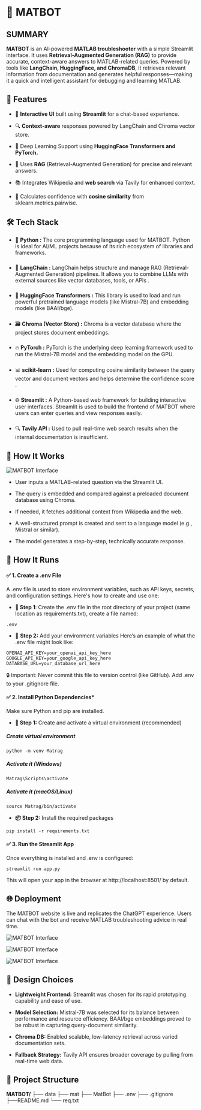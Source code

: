 # 🤖 MATBOT

## SUMMARY 
**MATBOT** is an AI-powered **MATLAB troubleshooter** with a simple Streamlit interface. It uses **Retrieval-Augmented Generation (RAG)** to provide accurate, context-aware answers to MATLAB-related queries. Powered by tools like **LangChain, HuggingFace, and ChromaDB**, it retrieves relevant information from documentation and generates helpful responses—making it a quick and intelligent assistant for debugging and learning MATLAB.



## 🔧 Features
- 💬 **Interactive UI** built using **Streamlit** for a chat-based experience.

- 🔍 **Context-aware** responses powered by LangChain and Chroma vector store.

- 🧠 Deep Learning Support using **HuggingFace Transformers and PyTorch.**

- 🧪 Uses **RAG** (Retrieval-Augmented Generation) for precise and relevant answers.

- 📚 Integrates Wikipedia and **web search** via Tavily for enhanced context.

- 🧮 Calculates confidence with **cosine similarity** from sklearn.metrics.pairwise.

## 🛠️ Tech Stack
- 🐍 **Python :**  The core programming language used for MATBOT. Python is ideal for AI/ML projects because of its rich ecosystem of libraries and frameworks.
#####


- 🧠 **LangChain :**  LangChain helps structure and manage RAG (Retrieval-Augmented Generation) pipelines. It allows you to combine LLMs with external sources like vector databases, tools, or APIs .
#####


- 🤗 **HuggingFace Transformers :** This library is used to load and run powerful pretrained language models (like Mistral-7B) and embedding models (like BAAI/bge). 
#####


- 🗃️ **Chroma (Vector Store) :** Chroma is a vector database where the project stores document embeddings. 
#####


- 🔥 **PyTorch :** PyTorch is the underlying deep learning framework used to run the Mistral-7B model and the embedding model on the GPU.
#####
- 📊 **scikit-learn :** Used for computing cosine similarity between the query vector and document vectors and helps determine the confidence score .
#####


- 🌐 **Streamlit :** A Python-based web framework for building interactive user interfaces. Streamlit is used to build the frontend of MATBOT where users can enter queries and view responses easily.
#####


- 🔍 **Tavily API :** Used to pull real-time web search results when the internal documentation is insufficient. 


## 🚀 How It Works
![MATBOT Interface](MatBot/server/flowchart.png)

- User inputs a MATLAB-related question via the Streamlit UI.

- The query is embedded and compared against a preloaded document database using Chroma.

- If needed, it fetches additional context from Wikipedia and the web.

- A well-structured prompt is created and sent to a language model (e.g., Mistral or similar).

- The model generates a step-by-step, technically accurate response.

## 🚀 How It Runs
#### **✅ 1. Create a .env File**
A .env file is used to store environment variables, such as API keys, secrets, and configuration settings. Here's how to create and use one:

- **🔧 Step 1**: Create the .env file in the root directory of your project (same location as requirements.txt), create a file named:

```
.env
```

- 📄 **Step 2:** Add your environment variables
Here’s an example of what the .env file might look like:

```env
OPENAI_API_KEY=your_openai_api_key_here
GOOGLE_API_KEY=your_google_api_key_here
DATABASE_URL=your_database_url_here
```

🔒 Important: Never commit this file to version control (like GitHub). Add .env to your .gitignore file.

#### **✅ 2. Install Python Dependencies***
Make sure Python and pip are installed.

- **🐍 Step 1:** Create and activate a virtual environment (recommended)

##### Create virtual environment
```
python -m venv Matrag
```

##### Activate it (Windows)
```
Matrag\Scripts\activate
```

##### Activate it (macOS/Linux)
```
source Matrag/bin/activate
```
- **📦 Step 2:** Install the required packages
```
pip install -r requirements.txt
```
#### **✅ 3. Run the Streamlit App**
Once everything is installed and .env is configured:

```
streamlit run app.py
```
This will open your app in the browser at http://localhost:8501/ by default.

## 🌐 Deployment
The MATBOT website is live and replicates the ChatGPT experience. Users can chat with the bot and receive MATLAB troubleshooting advice in real time.


![MATBOT Interface](MatBot/server/login.png)


![MATBOT Interface](MatBot/server/page_1.png)


![MATBOT Interface](MatBot/server/img.png)




## 🎨 Design Choices 
- **Lightweight Frontend:** Streamlit was chosen for its rapid prototyping capability and ease of use.

- **Model Selection:** Mistral-7B was selected for its balance between performance and resource efficiency. BAAI/bge embeddings proved to be robust in capturing query-document similarity.

- **Chroma DB:** Enabled scalable, low-latency retrieval across varied documentation sets.

- **Fallback Strategy:** Tavily API ensures broader coverage by pulling from real-time web data.



<!-- ## 🧪Results:

- Achieved 85–90% accuracy on internal benchmarks.

- Average response latency ~2.5–3 seconds.

- Positive feedback in pilot tests with MATLAB users (both students and researchers). -->


   

## 📁 Project Structure


**MATBOT/**
├── data
├── mat
├── MatBot
├── .env
├── .gitignore
├──README.md
└── req.txt
